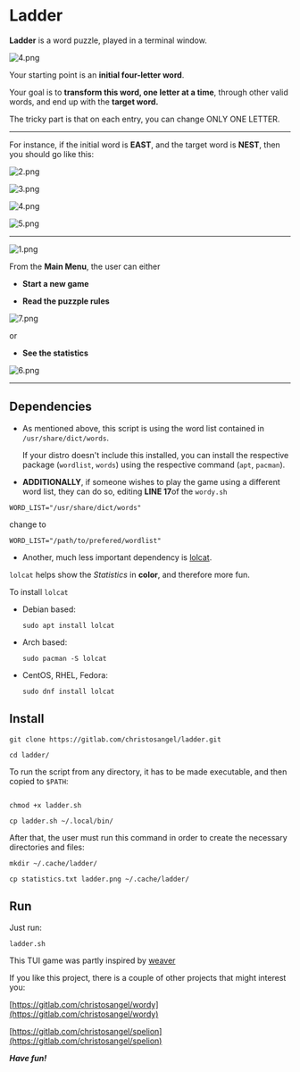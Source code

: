 # Ladder

**Ladder** is a word  puzzle, played in a terminal window.

![4.png](screenshots/4.png)



Your starting point is an **initial four-letter word**.

Your goal is to **transform  this word, one letter at a time**, through other valid words,
and end up with  the **target word.**

The tricky part is that on each entry, you can change ONLY ONE LETTER.



---

For instance, if the initial word is **EAST**, and the target word is **NEST**, then you should go like this:

![2.png](screenshots/2.png)

![3.png](screenshots/3.png)

![4.png](screenshots/4.png)

![5.png](screenshots/5.png)

---



![1.png](screenshots/1.png)




From the **Main Menu**, the user can either

- **Start a new game**

- **Read the puzzple rules**



![7.png](screenshots/7.png)


or

- **See the statistics**

 ![6.png](screenshots/6.png)

---



## Dependencies

* As mentioned above, this script is using the word list contained in `/usr/share/dict/words`.

  If your distro doesn't include this installed, you can install the respective package (`wordlist`, `words`) using the respective command (`apt`, `pacman`).

* **ADDITIONALLY**, if someone wishes to play the game using a different word list, they can do so, editing **LINE 17**of the `wordy.sh`

```
WORD_LIST="/usr/share/dict/words"

```
change to
```
WORD_LIST="/path/to/prefered/wordlist"

```


* Another, much less important dependency is [lolcat](https://github.com/busyloop/lolcat).

 `lolcat` helps show the *Statistics* in **color**, and therefore more fun.



 To install `lolcat`

  * Debian based:

    ```
    sudo apt install lolcat
    ```

 * Arch based:

    ```
    sudo pacman -S lolcat
    ```

 * CentOS, RHEL, Fedora:

    ```
    sudo dnf install lolcat
    ```


## Install

```
git clone https://gitlab.com/christosangel/ladder.git

cd ladder/

```

To run the script from any directory, it has to be made executable, and then copied to `$PATH`:

```

chmod +x ladder.sh

cp ladder.sh ~/.local/bin/

```

After that, the user must run this command in order to create the necessary directories and files:

```
mkdir ~/.cache/ladder/

cp statistics.txt ladder.png ~/.cache/ladder/

```

## Run

Just run:

```
ladder.sh
```
This TUI game was partly inspired by [weaver](https://weavergame.org/)

If you like this project, there is a couple of other projects that might interest you:

[https://gitlab.com/christosangel/wordy](https://gitlab.com/christosangel/wordy)

[https://gitlab.com/christosangel/spelion](https://gitlab.com/christosangel/spelion)

***Have fun!***
